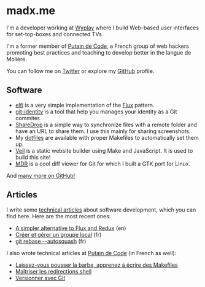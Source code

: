 # madx.me

I'm a developer working at [Wyplay][wyplay] where I build Web-based user
interfaces for set-top-boxes and connected TVs.

I'm a former member of [Putain de Code][pbang], a French group of web hackers
promoting best practices and teaching to develop better in the langue de
Molière.

You can follow me on [Twitter][tw] or explore my [GitHub][gh] profile.

[wyplay]: http://wyplay.com/
[pbang]: http://putaindecode.fr/
[tw]: https://twitter.com/madx
[gh]: https://github.com/madx

## Software

* [elfi][gh:elfi] is a very simple implementation of the [Flux][flux] pattern.
* [git-identity][gh:git-identity] is a tool that help you manages your identity
  as a Git commiter.
* [ShareDrop][gh:sharedrop] is a simple way to synchronize files with a remote
  folder and have an URL to share them. I use this mainly for sharing
  screenshots.
* My [dotfiles][gh:propane] are available with proper Makefiles to
  automatically set them up.
* [Veil][gh:veil] is a static website builder using Make and JavaScript. It is
  used to build this site!
* [MDR][gh:mdr] is a cool diff viewer for Git for which I built a GTK port for
  Linux.

And [many more on GitHub!][gh:repos]

[gh:elfi]: https://github.com/madx/elfi
[gh:git-identity]: https://github.com/madx/git-identity
[gh:propane]: https://github.com/madx/propane
[gh:veil]: https://github.com/madx/veil
[gh:mdr]: https://github.com/halffullheart/mdr
[gh:sharedrop]: https://github.com/madx/sharedrop
[gh:repos]: https://github.com/madx?tab=repositories
[flux]: https://facebook.github.io/flux/

## Articles

I write some [technical articles](/articles/#software) about software
development, which you can find here. Here are the most recent ones:

- [A simpler alternative to Flux and Redux](/articles/a-simpler-alternative-to-flux-and-redux.html) (en)
- [Créer et gérer un groupe local](/articles/creer_et_gerer_un_groupe_local.html) (fr)
- [git rebase --autosquash](/articles/git_rebase_autosquash.html) (fr)

I also wrote technical articles at [Putain de Code][p:articles] (in French as
well):

- [Laissez-vous pousser la barbe, apprenez à écrire des Makefiles][p:make]
- [Maîtriser les redirections shell][p:redirections]
- [Versionner avec Git][p:git]


[p:articles]: http://putaindecode.fr/fr/articles
[p:make]: http://putaindecode.io/fr/articles/make/
[p:redirections]: http://putaindecode.io/fr/articles/shell/redirections/
[p:git]: http://putaindecode.io/fr/articles/git/
